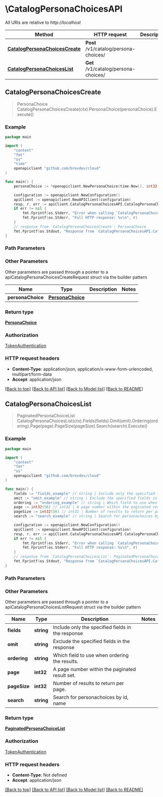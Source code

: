 # \CatalogPersonaChoicesAPI

All URIs are relative to *http://localhost*

Method | HTTP request | Description
------------- | ------------- | -------------
[**CatalogPersonaChoicesCreate**](CatalogPersonaChoicesAPI.md#CatalogPersonaChoicesCreate) | **Post** /v1/catalog/persona-choices/ | 
[**CatalogPersonaChoicesList**](CatalogPersonaChoicesAPI.md#CatalogPersonaChoicesList) | **Get** /v1/catalog/persona-choices/ | 



## CatalogPersonaChoicesCreate

> PersonaChoice CatalogPersonaChoicesCreate(ctx).PersonaChoice(personaChoice).Execute()



### Example

```go
package main

import (
	"context"
	"fmt"
	"os"
    "time"
	openapiclient "github.com/brevdev/cloud"
)

func main() {
	personaChoice := *openapiclient.NewPersonaChoice(time.Now(), int32(123), time.Now(), "Name_example") // PersonaChoice | 

	configuration := openapiclient.NewConfiguration()
	apiClient := openapiclient.NewAPIClient(configuration)
	resp, r, err := apiClient.CatalogPersonaChoicesAPI.CatalogPersonaChoicesCreate(context.Background()).PersonaChoice(personaChoice).Execute()
	if err != nil {
		fmt.Fprintf(os.Stderr, "Error when calling `CatalogPersonaChoicesAPI.CatalogPersonaChoicesCreate``: %v\n", err)
		fmt.Fprintf(os.Stderr, "Full HTTP response: %v\n", r)
	}
	// response from `CatalogPersonaChoicesCreate`: PersonaChoice
	fmt.Fprintf(os.Stdout, "Response from `CatalogPersonaChoicesAPI.CatalogPersonaChoicesCreate`: %v\n", resp)
}
```

### Path Parameters



### Other Parameters

Other parameters are passed through a pointer to a apiCatalogPersonaChoicesCreateRequest struct via the builder pattern


Name | Type | Description  | Notes
------------- | ------------- | ------------- | -------------
 **personaChoice** | [**PersonaChoice**](PersonaChoice.md) |  | 

### Return type

[**PersonaChoice**](PersonaChoice.md)

### Authorization

[TokenAuthentication](../README.md#TokenAuthentication)

### HTTP request headers

- **Content-Type**: application/json, application/x-www-form-urlencoded, multipart/form-data
- **Accept**: application/json

[[Back to top]](#) [[Back to API list]](../README.md#documentation-for-api-endpoints)
[[Back to Model list]](../README.md#documentation-for-models)
[[Back to README]](../README.md)


## CatalogPersonaChoicesList

> PaginatedPersonaChoiceList CatalogPersonaChoicesList(ctx).Fields(fields).Omit(omit).Ordering(ordering).Page(page).PageSize(pageSize).Search(search).Execute()



### Example

```go
package main

import (
	"context"
	"fmt"
	"os"
	openapiclient "github.com/brevdev/cloud"
)

func main() {
	fields := "fields_example" // string | Include only the specified fields in the response (optional)
	omit := "omit_example" // string | Exclude the specified fields in the response (optional)
	ordering := "ordering_example" // string | Which field to use when ordering the results. (optional)
	page := int32(56) // int32 | A page number within the paginated result set. (optional)
	pageSize := int32(56) // int32 | Number of results to return per page. (optional)
	search := "search_example" // string | Search for personachoices by id, name (optional)

	configuration := openapiclient.NewConfiguration()
	apiClient := openapiclient.NewAPIClient(configuration)
	resp, r, err := apiClient.CatalogPersonaChoicesAPI.CatalogPersonaChoicesList(context.Background()).Fields(fields).Omit(omit).Ordering(ordering).Page(page).PageSize(pageSize).Search(search).Execute()
	if err != nil {
		fmt.Fprintf(os.Stderr, "Error when calling `CatalogPersonaChoicesAPI.CatalogPersonaChoicesList``: %v\n", err)
		fmt.Fprintf(os.Stderr, "Full HTTP response: %v\n", r)
	}
	// response from `CatalogPersonaChoicesList`: PaginatedPersonaChoiceList
	fmt.Fprintf(os.Stdout, "Response from `CatalogPersonaChoicesAPI.CatalogPersonaChoicesList`: %v\n", resp)
}
```

### Path Parameters



### Other Parameters

Other parameters are passed through a pointer to a apiCatalogPersonaChoicesListRequest struct via the builder pattern


Name | Type | Description  | Notes
------------- | ------------- | ------------- | -------------
 **fields** | **string** | Include only the specified fields in the response | 
 **omit** | **string** | Exclude the specified fields in the response | 
 **ordering** | **string** | Which field to use when ordering the results. | 
 **page** | **int32** | A page number within the paginated result set. | 
 **pageSize** | **int32** | Number of results to return per page. | 
 **search** | **string** | Search for personachoices by id, name | 

### Return type

[**PaginatedPersonaChoiceList**](PaginatedPersonaChoiceList.md)

### Authorization

[TokenAuthentication](../README.md#TokenAuthentication)

### HTTP request headers

- **Content-Type**: Not defined
- **Accept**: application/json

[[Back to top]](#) [[Back to API list]](../README.md#documentation-for-api-endpoints)
[[Back to Model list]](../README.md#documentation-for-models)
[[Back to README]](../README.md)

